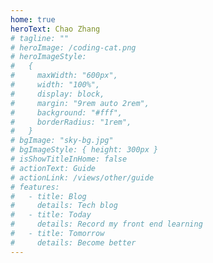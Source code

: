 ```yaml
---
home: true
heroText: Chao Zhang
# tagline: ""
# heroImage: /coding-cat.png
# heroImageStyle:
#   {
#     maxWidth: "600px",
#     width: "100%",
#     display: block,
#     margin: "9rem auto 2rem",
#     background: "#fff",
#     borderRadius: "1rem",
#   }
# bgImage: "sky-bg.jpg"
# bgImageStyle: { height: 300px }
# isShowTitleInHome: false
# actionText: Guide
# actionLink: /views/other/guide
# features:
#   - title: Blog
#     details: Tech blog
#   - title: Today
#     details: Record my front end learning
#   - title: Tomorrow
#     details: Become better
---
```

